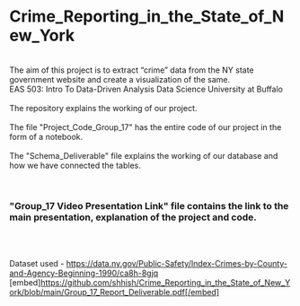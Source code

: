 # Crime_Reporting_in_the_State_of_New_York
<br> The aim of this project is to extract “crime” data from the NY state government website and create a visualization of the same. </br>
EAS 503: Intro To Data-Driven Analysis Data Science University at Buffalo </br>
<br> The repository explains the working of our project. </br>
<br> The file "Project_Code_Group_17" has the entire code of our project in the form of a notebook.</br>
<br> The "Schema_Deliverable" file explains the working of our database and how we have connected the tables. </br>


<br> <h3> "Group_17 Video Presentation Link" file contains the link to the main presentation, explanation of the project and code. </h3></br>

<br> Dataset used - https://data.ny.gov/Public-Safety/Index-Crimes-by-County-and-Agency-Beginning-1990/ca8h-8gjq </br>
[embed]https://github.com/shhish/Crime_Reporting_in_the_State_of_New_York/blob/main/Group_17_Report_Deliverable.pdf[/embed]
